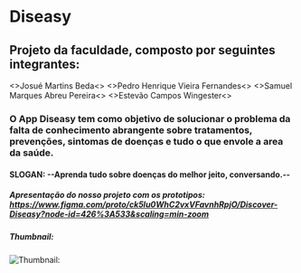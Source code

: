 # Diseasy
## Projeto da faculdade, composto por seguintes integrantes:
<>Josué Martins Beda<>
<>Pedro Henrique Vieira Fernandes<>
<>Samuel Marques Abreu Pereira<>
<>Estevão Campos Wingester<>

### O App Diseasy tem como objetivo de solucionar o problema da falta de conhecimento abrangente sobre tratamentos, prevenções, sintomas de doenças e tudo o que envole a area da saúde.
#### SLOGAN: --Aprenda tudo sobre doenças do melhor jeito, conversando.--
##### Apresentação do nosso projeto com os prototipos: https://www.figma.com/proto/ck5lu0WhC2vxVFavnhRpjO/Discover-Diseasy?node-id=426%3A533&scaling=min-zoom

##### Thumbnail:

![Thumbnail:](https://github.com/PedrohvFernandes/Diseasy/blob/main/MaterialDoProj/Thumbnail.png)

